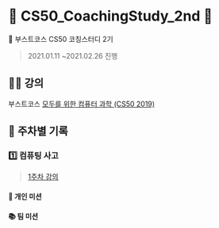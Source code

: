 # 🚀 CS50_CoachingStudy_2nd 🚀
🚀 부스트코스 CS50 코칭스터디 2기
> 2021.01.11 ~2021.02.26 진행

## 👨‍🏫 강의
부스트코스 [모두를 위한 컴퓨터 과학 (CS50 2019)](https://www.boostcourse.org/cs112)

## 🌈 주차별 기록

### 1️⃣ 컴퓨팅 사고
> [1주차 강의](https://www.boostcourse.org/cs112/joinLectures/41485)

#### 📙 개인 미션

#### 📚 팀 미션
